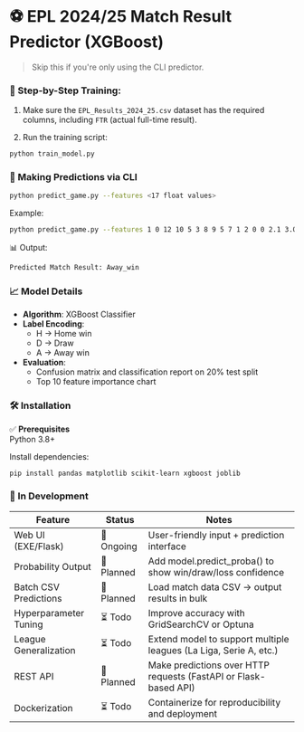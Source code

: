 # ⚽ EPL 2024/25 Match Result Predictor (XGBoost)

> Skip this if you're only using the CLI predictor.

### 🔧 Step-by-Step Training:

1. Make sure the `EPL_Results_2024_25.csv` dataset has the required columns, including `FTR` (actual full-time result).

2. Run the training script:

```bash
python train_model.py
```

### 🎯 Making Predictions via CLI

```bash
python predict_game.py --features <17 float values>
```

Example:

```bash
python predict_game.py --features 1 0 12 10 5 3 8 9 5 7 1 2 0 0 2.1 3.0 3.4
```

📊 Output:
```bash
Predicted Match Result: Away_win
```

### 📈 Model Details

- **Algorithm**: XGBoost Classifier  
- **Label Encoding**:
  - H → Home win
  - D → Draw  
  - A → Away win  
- **Evaluation**:
  - Confusion matrix and classification report on 20% test split
  - Top 10 feature importance chart  

### 🛠️ Installation

✅ **Prerequisites**  
Python 3.8+  

Install dependencies:
```bash
pip install pandas matplotlib scikit-learn xgboost joblib
```

### 🚧 In Development

| Feature               | Status        | Notes  |
|-----------------------|---------------|--------|
| Web UI (EXE/Flask)    | 🔄 Ongoing    | User-friendly input + prediction interface |
| Probability Output    | 🔄 Planned    | Add model.predict_proba() to show win/draw/loss confidence |
| Batch CSV Predictions | 🔄 Planned    | Load match data CSV → output results in bulk |
| Hyperparameter Tuning | ⏳ Todo       | Improve accuracy with GridSearchCV or Optuna |
| League Generalization | ⏳ Todo       | Extend model to support multiple leagues (La Liga, Serie A, etc.) |
| REST API              | 🔄 Planned    | Make predictions over HTTP requests (FastAPI or Flask-based API) |
| Dockerization         | ⏳ Todo       | Containerize for reproducibility and deployment |
```
